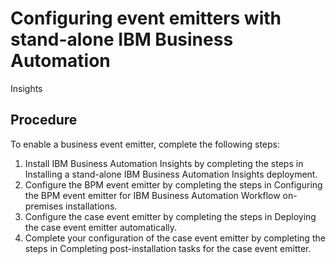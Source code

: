 # Configuring event emitters with stand-alone IBM Business Automation
Insights

## Procedure

To enable a business event emitter, complete the following steps:

1. Install IBM Business Automation
Insights by completing the
steps in Installing a stand-alone IBM Business Automation
Insights
deployment.
2. Configure the BPM event emitter by completing the steps in Configuring the BPM event emitter for IBM Business Automation Workflow
on-premises installations.
3. Configure the case event emitter by completing the steps in Deploying the case event emitter automatically.
4. Complete your configuration of the case event emitter by completing the steps in Completing post-installation tasks for the case event
emitter.